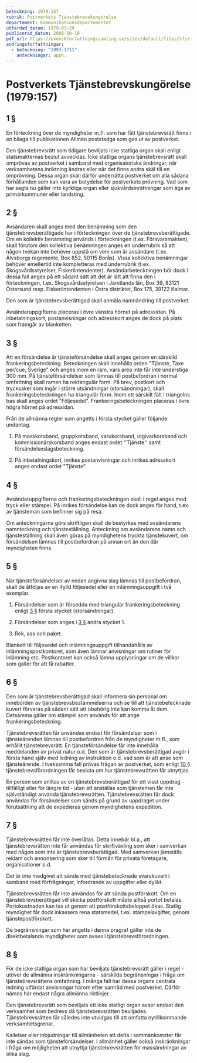 ```yaml
---
beteckning: 1979:157
rubrik: Postverkets Tjänstebrevskungörelse
departement: Kommunikationsdepartementet
utfardad_datum: 1979-03-29
publicerad_datum: 2008-10-10
pdf_url: https://svenskforfattningssamling.se/sites/default/files/sfs/1979-03/SFS1979-157.pdf
andringsforfattningar:
  - beteckning: "1993:1711"
    anteckningar: upph.
---
```


# Postverkets Tjänstebrevskungörelse (1979:157)

## 1 §

En förteckning över de myndigheter m.fl. som har fått tjänstebrevsrätt finns i en bilaga till publikationen Allmän poststadga som ges ut av postverket.

Den tjänstebrevsrätt som tidigare beviljats icke statliga organ skall enligt statsmakternas beslut avvecklas. Icke statliga organs tjänstebrevsrätt skall omprövas av postverket i samband med organisatoriska ändringar, när verksamhetens inriktning ändras eller när det finns andra skäl till en omprövning. Dessa organ skall därför underrätta postverket om alla sådana förhållanden som kan vara av betydelse för postverkets prövning. Vad som har sagts nu gäller inte kyrkliga organ eller sjukvårdsinrättningar som ägs av primärkommuner eller landsting.

## 2 §

Avsändaren skall anges med den benämning som den tjänstebrevsberättigade har i förteckningen över de tjänstebrevsberättigade. Om en kollektiv benämning används i förteckningen (t.ex. Försvarsmakten), skall förutom den kollektiva benämningen anges en underrubrik så att någon tvekan inte behöver uppstå om vem som är avsändare (t.ex. Älvsborgs regemente, Box 852, 50115 Borås). Vissa kollektiva benämningar behöver emellertid inte kompletteras med underrubrik (t.ex. Skogsvårdsstyrelser, Fiskeriintendenter). Avsändarbeteckningen bör dock i dessa fall anges på ett sådant sätt att det är lätt att finna den i förteckningen, t.ex. Skogsvårdsstyrelsen i Jämtlands län, Box 39, 83121 Östersund resp. Fiskeriintendenten i Östra distriktet, Box 175, 39122 Kalmar.

Den som är tjänstebrevsberättigad skall anmäla namnändring till postverket.

Avsändaruppgifterna placeras i övre vänstra hörnet på adressidan. På inbetalningskort, postanvisningar och adresskort anges de dock på plats som framgår av blanketten.

## 3 §

Att en försändelse är tjänsteförsändelse skall anges genom en särskild frankeringsbeteckning. Beteckningen skall innehålla orden "Tjänste, Taxe per/cue, Sverige" och anges inom en ram, vars area inte får inte understiga 300 mm. På tjänsteförsändelser som lämnas till postbefordran i normal omfattning skall ramen ha rektangulär form. På brev, postkort och trycksaker som ingår i större utsändningar (storsändningar), skall frankeringsbeteckningen ha triangulär form. Inom ett särskilt fält i triangelns bas skall anges ordet "Följesedel". Frankeringsbeteckningen placeras i övre högra hörnet på adressidan.

Från de allmänna regler som angetts i första stycket gäller följande undantag.

1. På masskorsband, gruppkorsband, varukorsband, utgivarkorsband och kommissionärskorsband anges endast ordet ''Tjänste'' samt försändelseslagsbeteckning.

2. På inbetalningskort, inrikes postanvisningar och inrikes adresskort anges endast ordet "Tjänste".

## 4 §

Avsändaruppgifterna och frankeringsbeteckningen skall i regel anges med tryck eller stämpel. På inrikes försändelse kan de dock anges för hand, t.ex. av tjänsteman som befinner sig på resa.

Om anteckningarna görs skriftligen skall de bestyrkas med avsändarens namnteckning och tjänsteställning. Anteckning om avsändarens namn och tjänsteställning skall även göras på myndighetens tryckta tjänstekuvert, om försändelsen lämnas till postbefordran på annan ort än den där myndigheten finns.

## 5 §

När tjänsteförsändelser av nedan angivna slag lämnas till postbefordran, skall de åtföljas av en ifylld följesedel eller en inlämningsuppgift i två exemplar.

1. Försändelser som är försedda med triangulär frankeringsbeteckning enligt [3 §](#3) första stycket (storsändningar).

2. Försändelser som anges i [3 §](#3) andra stycket 1.

3. Rek, ass och paket.

Blankett till följesedel och inlämningsuppgift tillhandahålls av inlämningspostkontoret, som även lämnar anvisningar om rutiner för inlämning etc. Postkontoret kan också lämna upplysningar om de villkor som gäller för att få rabatter.

## 6 §

Den som är tjänstebrevsberättigad skall informera sin personal om innebörden av tjänstebrevsbestämmelserna och se till att tjänstebetecknade kuvert förvaras på sådant sätt att obehörig inte kan komma åt dem. Detsamma gäller om stämpel som används för att ange frankeringsbeteckning.

Tjänstebrevsrätten får användas endast för försändelser som i tjänsteärenden lämnas till postbefordran från de myndigheter m.fl., som erhållit tjänstebrevsrätt. En tjänsteförsändelse får inte innehålla meddelanden av privat natur o.d. Den som är tjänstebrevsberättigad avgör i första hand själv med ledning av instruktion o.d. vad som är att anse som tjänsteärende. I tveksamma fall prövas frågan av postverket, som enligt [10 §](#10) tjänstebrevsförordningen får besluta om hur tjänstebrevsrätten får utnyttjas.

En person som anlitas av en tjänstebrevsberättigad för ett visst uppdrag - tillfälligt eller för längre tid - utan att anställas som tjänsteman får inte självständigt använda tjänstebrevsrätten. Tjänstebrevsrätten får dock användas för försändelser som sänds på grund av uppdraget under förutsättning att de expedieras genom myndighetens expedition.

## 7 §

Tjänstebrevsrätten får inte överlåtas. Detta innebär bl.a., att tjänstebrevsrätten inte får användas för skriftväxling som sker i samverkan med någon som inte är tjänstebrevsberättigad. Med samverkan jämställs reklam och annonsering som sker till förmån för privata företagare, organisationer o.d.

Det är inte medgivet att sända med tjänstebetecknade svarskuvert i samband med förfrågningar, infordrande av uppgifter eller dylikt.

Tjänstebrevsrätten får inte användas för att sända postförskott. Om en tjänstebrevsberättigad vill skicka postförskott måste alltså portot betalas. Portokostnaden kan tas ut genom att postförskottsbeloppet ökas. Statlig myndighet får dock inkassera rena statsmedel, t.ex. stämpelavgifter, genom tjänstepostförskott.

De begränsningar som har angetts i denna pragraf gäller inte de direktbetalande myndigheter som avses i tjänstebrevsförordningen.

## 8 §

För de icke statliga organ som har beviljats tjänstebrevsrätt gäller i regel - utöver de allmänna inskränkningarna - särskilda begränsningar i fråga om tjänstebrevsrättens omfattning. I många fall har dessa organs centrala ledning utfärdat anvisningar härom efter samråd med postverket. Därför nämns här endast några allmänna riktlinjer.

Den tjänstebrevsrätt som beviljats ett icke statligt organ avser endast den verksamhet som bedrevs då tjänstebrevsrätten beviljades. Tjänstebrevsrätten får således inte utvidgas till att omfatta nytillkommande verksamhetsgrenar.

Kallelser eller inbjudningar till allmänheten att delta i sammankomster får inte sändas som tjänsteförsändelser. I allmänhet gäller också inskränkningar i fråga om möjligheten att utnyttja tjänstebrevsrätten för massändningar av olika slag.